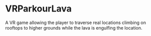 # VRParkourLava
A VR game allowing the player to traverse real locations climbing on rooftops to higher grounds while the lava is engulfing the location.
